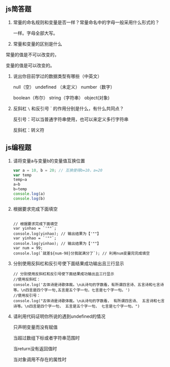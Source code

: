 ## js简答题

1. 常量的命名规则和变量是否一样？常量命名中的字母一般采用什么形式的？

   一样。字母全部大写。

   

2. 常量和变量的区别是什么

  常量的值是不可以改变的，

  变量的值是可以改变的。



1. 说出你目前学过的数据类型有哪些（中英文）

   null（空） undefined （未定义） number（数字）  

   boolean（布尔） string（字符串）  object(对象)

   

2. 反斜杠 `\` 和反引号 ` 的作用分别是什么，有什么共同点？

   反引号：可以当普通字符串使用，也可以来定义多行字符串

   反斜杠：转义符

## js编程题

1. 请将变量a与变量b的变量值互换位置

   ```javascript
   var a = 10, b = 20; // 互换使得b=10，a=20
   var temp
   temp=a
   a=b
   b=temp
   console.log(a)
   console.log(b)
   ```

2. 根据要求完成下面填空

   ```
   
   // 根据要求完成下面填空
   var yinhao = `'""`;
   console.log(yinhao); // 输出结果为【'""】
   var yinhao = `'""`;
   console.log(yinhao); // 输出结果为【'""】
   var num = 99;
   console.log(`就差${num-98}分我就满分了`); // 利用num变量完完成填空
   ```

3. 分别使用反斜杠和反引号使下面结果成功输出且三行显示

   ```
   // 分别使用反斜杠和反引号使下面结果成功输出且三行显示
   //使用反斜杠：
   console.log('古体诗是诗歌体裁。\n从诗句的字数看，有所谓四言诗、五言诗和七言诗等。\n四言是四个字一句,五言是五个字一句，七言是七个字一句。')
   //使用反引号：
   console.log("古体诗是诗歌体裁。\n从诗句的字数看， 有所谓四言诗、 五言诗和七言诗等。\n四言是四个字一句， 五言是五个字一句， 七言是七个字一句。")
   ```

4. 请利用代码证明你所说的遇到undefined的情况

   只声明变量而没有赋值

   当超过数组下标或者字符串范围时

   当return没有返回值时

   当对象调用不存在的属性时

   
     